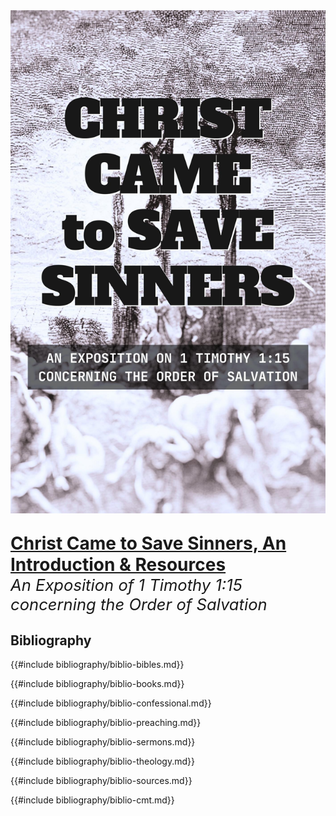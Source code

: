 <img class="intro-right" src="book-ccss-3.jpg">

<p style="font-size: 2em; margin-bottom: 0px "><strong><a class="header" href="#christ-came-to-save-sinners-an-introduction--resources">Christ Came to Save Sinners, An Introduction & Resources</a></strong></p>

<p style="font-size: 1.6rem; margin-top: 0px "><i>An Exposition of 1 Timothy 1:15 concerning the Order of Salvation</i><p>

## Bibliography

{{#include bibliography/biblio-bibles.md}}

{{#include bibliography/biblio-books.md}}

{{#include bibliography/biblio-confessional.md}}

{{#include bibliography/biblio-preaching.md}}

{{#include bibliography/biblio-sermons.md}}

{{#include bibliography/biblio-theology.md}}

{{#include bibliography/biblio-sources.md}}

{{#include bibliography/biblio-cmt.md}}
